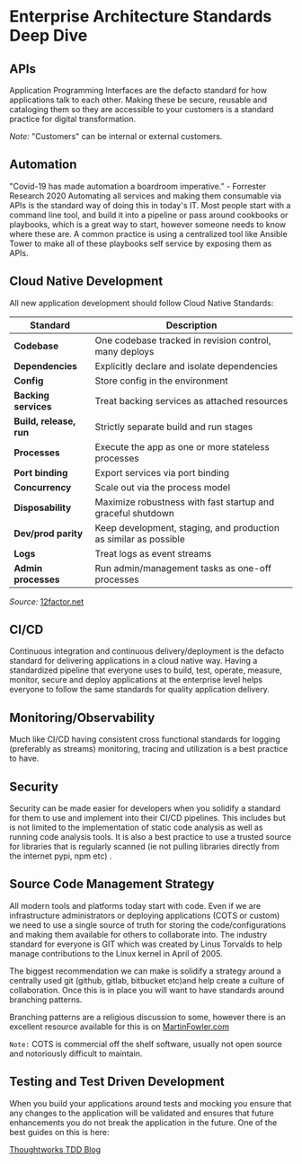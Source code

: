# Enterprise Architecture Standards Deep Dive

## APIs

Application Programming Interfaces are the defacto standard for how applications talk to each other. Making these be secure, reusable and cataloging them so they are accessible to your customers is a standard practice for digital transformation.

_Note:_ "Customers" can be internal or external customers.

## Automation

"Covid-19 has made automation a boardroom imperative.” - Forrester Research 2020
Automating all services and making them consumable via APIs is the standard way of doing this in today's IT. Most people start with a command line tool, and build it into a pipeline or pass around cookbooks or playbooks, which is a great way to start, however someone needs to know where these are. A common practice is using a centralized tool like Ansible Tower to make all of these playbooks self service by exposing them as APIs.

## Cloud Native Development

All new application development should follow Cloud Native Standards:

| Standard                | Description                                                      |
|-------------------------|------------------------------------------------------------------|
| **Codebase**            | One codebase tracked in revision control, many deploys           |
| **Dependencies**        | Explicitly declare and isolate dependencies                      |
| **Config**              | Store config in the environment                                  |
| **Backing services**    | Treat backing services as attached resources                     |
| **Build, release, run** | Strictly separate build and run stages                           |
| **Processes**           | Execute the app as one or more stateless processes               |
| **Port binding**        | Export services via port binding                                 |
| **Concurrency**         | Scale out via the process model                                  |
| **Disposability**       | Maximize robustness with fast startup and graceful shutdown      |
| **Dev/prod parity**     | Keep development, staging, and production as similar as possible |
| **Logs**                | Treat logs as event streams                                      |
| **Admin processes**     | Run admin/management tasks as one-off processes                  |

_Source:_ [12factor.net](https://www.12factor.net)

## CI/CD

Continuous integration and continuous delivery/deployment is the defacto standard for delivering applications in a cloud native way.  Having a standardized pipeline that everyone uses to build, test, operate, measure, monitor, secure and deploy applications at the enterprise level helps everyone to follow the same standards for quality application delivery.

## Monitoring/Observability

Much like CI/CD having consistent cross functional standards for logging (preferably as streams) monitoring, tracing and utilization is a best practice to have.

## Security

Security can be made easier for developers when you solidify a standard for them to use and implement into their CI/CD pipelines. This includes but is not limited to the implementation of static code analysis as well as running code analysis tools. It is also a best practice to use a trusted source for libraries that is regularly scanned (ie not pulling libraries directly from the internet pypi, npm etc)
.

## Source Code Management Strategy

All modern tools and platforms today start with code. Even if we are infrastructure administrators or deploying applications (COTS or custom) we need to use a single source of truth for storing the code/configurations and making them available for others to collaborate into. The industry standard for everyone is GIT which was created by Linus Torvalds to help manage contributions to the Linux kernel in April of 2005.

The biggest recommendation we can make is solidify a strategy around a centrally used git (github, gitlab, bitbucket etc)and help create a culture of collaboration. Once this is in place you will want to have standards around branching patterns.

Branching patterns are a religious discussion to some, however there is an excellent resource available for this is on [MartinFowler.com](https://martinfowler.com/articles/branching-patterns.html)

`Note:` COTS is commercial off the shelf software, usually not open source and notoriously difficult to maintain.

## Testing and Test Driven Development

When you build your applications around tests and mocking you ensure that any changes to the application will be validated and ensures that future enhancements you do not break the application in the future.  One of the best guides on this is here:

[Thoughtworks TDD Blog](https://www.thoughtworks.com/insights/blog/test-driven-development-best-thing-has-happened-software-design)
